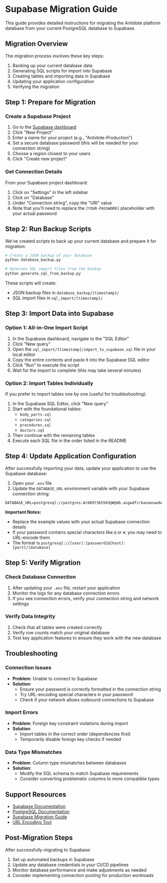 # Supabase Migration Guide

This guide provides detailed instructions for migrating the Antidote platform database from your current PostgreSQL database to Supabase.

## Migration Overview

The migration process involves these key steps:
1. Backing up your current database data
2. Generating SQL scripts for import into Supabase
3. Creating tables and importing data in Supabase
4. Updating your application configuration
5. Verifying the migration

## Step 1: Prepare for Migration

### Create a Supabase Project

1. Go to the [Supabase dashboard](https://supabase.com/dashboard/projects)
2. Click "New Project"
3. Enter a name for your project (e.g., "Antidote-Production")
4. Set a secure database password (this will be needed for your connection string)
5. Choose a region closest to your users
6. Click "Create new project"

### Get Connection Details

From your Supabase project dashboard:
1. Click on "Settings" in the left sidebar
2. Click on "Database"
3. Under "Connection string", copy the "URI" value
4. Note that you'll need to replace the `[YOUR-PASSWORD]` placeholder with your actual password

## Step 2: Run Backup Scripts

We've created scripts to back up your current database and prepare it for migration:

```bash
# Create a JSON backup of your database
python database_backup.py

# Generate SQL import files from the backup
python generate_sql_from_backup.py
```

These scripts will create:
- JSON backup files in `database_backup/[timestamp]/`
- SQL import files in `sql_import/[timestamp]/`

## Step 3: Import Data into Supabase

### Option 1: All-in-One Import Script

1. In the Supabase dashboard, navigate to the "SQL Editor"
2. Click "New query"
3. Open the `sql_import/[timestamp]/import_to_supabase.sql` file in your local editor
4. Copy the entire contents and paste it into the Supabase SQL editor
5. Click "Run" to execute the script
6. Wait for the import to complete (this may take several minutes)

### Option 2: Import Tables Individually

If you prefer to import tables one by one (useful for troubleshooting):

1. In the Supabase SQL Editor, click "New query"
2. Start with the foundational tables:
   - `body_parts.sql`
   - `categories.sql`
   - `procedures.sql`
   - `doctors.sql`
3. Then continue with the remaining tables
4. Execute each SQL file in the order listed in the README

## Step 4: Update Application Configuration

After successfully importing your data, update your application to use the Supabase database:

1. Open your `.env` file
2. Update the `DATABASE_URL` environment variable with your Supabase connection string:

```
DATABASE_URL=postgresql://postgres:Ar8897365503@#@db.asgwdfirkanaaswobuj.supabase.co:5432/postgres
```

**Important Notes:**
- Replace the example values with your actual Supabase connection details
- If your password contains special characters like `@` or `#`, you may need to URL-encode them
- The format is `postgresql://[user]:[password]@[host]:[port]/[database]`

## Step 5: Verify Migration

### Check Database Connection

1. After updating your `.env` file, restart your application
2. Monitor the logs for any database connection errors
3. If you see connection errors, verify your connection string and network settings

### Verify Data Integrity

1. Check that all tables were created correctly
2. Verify row counts match your original database
3. Test key application features to ensure they work with the new database

## Troubleshooting

### Connection Issues

- **Problem**: Unable to connect to Supabase
- **Solution**: 
  - Ensure your password is correctly formatted in the connection string
  - Try URL-encoding special characters in your password
  - Check if your network allows outbound connections to Supabase

### Import Errors

- **Problem**: Foreign key constraint violations during import
- **Solution**: 
  - Import tables in the correct order (dependencies first)
  - Temporarily disable foreign key checks if needed

### Data Type Mismatches

- **Problem**: Column type mismatches between databases
- **Solution**:
  - Modify the SQL schema to match Supabase requirements
  - Consider converting problematic columns to more compatible types

## Support Resources

- [Supabase Documentation](https://supabase.com/docs)
- [PostgreSQL Documentation](https://www.postgresql.org/docs/)
- [Supabase Migration Guide](https://supabase.com/docs/guides/database/connecting-to-postgres)
- [URL Encoding Tool](https://www.urlencoder.org/)

## Post-Migration Steps

After successfully migrating to Supabase:

1. Set up automated backups in Supabase
2. Update any database credentials in your CI/CD pipelines
3. Monitor database performance and make adjustments as needed
4. Consider implementing connection pooling for production workloads